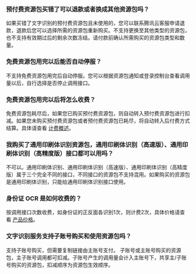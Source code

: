 ### 预付费资源包买错了可以退款或者换成其他资源包吗？
如果买错了文字识别的预付费资源包且未使用的，您可以联系腾讯云客服申请退款，退款后您可以选择所需的资源包重新购买。不支持更换至其他类型的资源包，也不支持有效期过后的剩余次数冻结。请付款前确认所需购买的资源包类型和数量。

### 免费资源包用完以后能否自动停服？
不支持免费资源包用完后自动停服。您可以根据资源包通知或登录控制台查看调用量以后，自行选择是否停止调用接口。

### 免费资源包用完以后将怎么收费？
免费资源包耗尽后，如果您已购买预付费资源包，则自动转入预付费资源包进行扣减。如果您未购买预付费资源包或者预付费资源包已耗尽，将自动转入后付费方式结算。具体请查看 [计费概述](https://cloud.tencent.com/document/product/866/17619)。

### 我购买了通用印刷体识别资源包，通用印刷体识别（高速版）、通用印刷体识别（高精度版）接口都可以用吗？
不可以。通用印刷体识别、通用印刷体识别（高速版）、通用印刷体识别（高精度版）属于三个完全不同的接口，不同接口的资源包不支持混用。如果购买的资源包是通用印刷体识别，只能给通用印刷体识别接口使用。

### 身份证 OCR 是如何收费的？
按调用接口次数收费，如身份证的正反面各识别1次，则计费2次，具体价格请查看 [产品价格](https://cloud.tencent.com/document/product/866/17619)。

### 文字识别服务支持子账号购买和使用资源包吗？
支持子账号购买，但需要复制链接由主账号支付。
子账号或主账号购买的资源包，主子账号调用都可扣减。子账号产生的调用量会计入主账号下，共享主/子账号购买的资源包，扣减顺序为资源包生效顺序。
